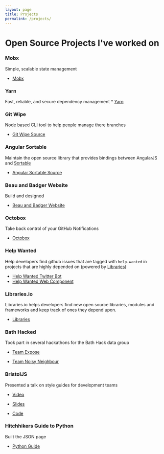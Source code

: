 ```yaml
---
layout: page
title: Projects
permalink: /projects/
---
```


# Open Source Projects I've worked on

### Mobx
Simple, scalable state management
  * [Mobx](https://github.com/mobxjs/mobx)

### Yarn
Fast, reliable, and secure dependency management
    * [Yarn](https://github.com/yarnpkg/yarn)

### Git Wipe
Node based CLI tool to help people manage there branches
  * [Git Wipe Source](https://gitlab.com/samjacobclift/git-wipe)

### Angular Sortable
Maintain the open source library that provides bindings between AngularJS and [Sortable](https://github.com/RubaXa/Sortable)
  * [Angular Sortable Source](https://github.com/SortableJS/angular-legacy-sortablejs)

### Beau and Badger Website
Build and designed
 * [Beau and Badger Website](http://www.beauandbadger.co.uk/)

### Octobox
Take back control of your GitHub Notifications
* [Octobox](https://octobox.io)


### Help Wanted
Help developers find github issues that are tagged with `help-wanted` in projects
that are highly depended on (powered by [Libraries](https://github.com/librariesio/libraries.io))

* [Help Wanted Twitter Bot](https://github.com/samjacobclift/help_wanted)
* [Help Wanted Web Component](https://github.com/samjacobclift/help-wanted-gh-issues)


### Libraries.io
Libraries.io helps developers find new open source libraries, modules and frameworks and keep track of ones they depend upon.

* [Libraries](https://github.com/librariesio/libraries.io)


### Bath Hacked
Took part in several hackathons for the Bath Hack data group
* [Team Expose](http://www.bathhacked.org/projects/team-expose-hacked21)

* [Team Noisy Neighbour](http://www.bathhacked.org/bath-hacked-loves-the-environment/what-did-we-build/)


### BristolJS
Presented a talk on style guides for development teams
* [Video](https://www.youtube.com/watch?v=zYFBptgX9FY)

* [Slides](https://docs.google.com/presentation/d/1AW_VmblCufk_aRVi_NFCKV2KmUGl2kqXM2_NJ3xromU/edit)

* [Code](https://github.com/bristoljs/bristoljs)

### Hitchhikers Guide to Python
Built the JSON page
* [Python Guide](https://github.com/kennethreitz/python-guide)
